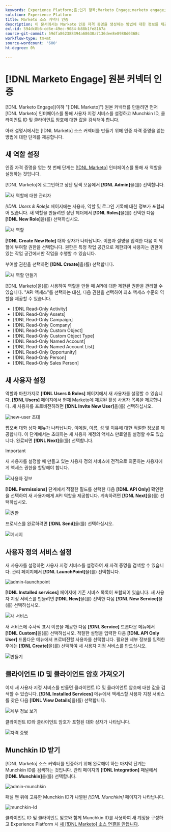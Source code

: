 ```yaml
---
keywords: Experience Platform;홈;인기 항목;Marketo Engage;marketo engage;marketo
solution: Experience Platform
title: Marketo 소스 커넥터 인증
description: 이 문서에서는 Marketo 인증 자격 증명을 생성하는 방법에 대한 정보를 제공합니다.
exl-id: 594dc8b6-cd6e-49ec-9084-b88b1fe8167a
source-git-commit: 59dfa862388394a68630a7136dee8e8988d0368c
workflow-type: tm+mt
source-wordcount: '600'
ht-degree: 0%

---
```


# [!DNL Marketo Engage] 원본 커넥터 인증

[!DNL Marketo Engage](이하 &quot;[!DNL Marketo]&quot;) 원본 커넥터를 만들려면 먼저 [!DNL Marketo] 인터페이스를 통해 사용자 지정 서비스를 설정하고 Munchkin ID, 클라이언트 ID 및 클라이언트 암호에 대한 값을 검색해야 합니다.

아래 설명서에서는 [!DNL Marketo] 소스 커넥터를 만들기 위해 인증 자격 증명을 얻는 방법에 대한 단계를 제공합니다.

## 새 역할 설정

인증 자격 증명을 얻는 첫 번째 단계는 [[!DNL Marketo]](https://app-sjint.marketo.com/#MM0A1) 인터페이스를 통해 새 역할을 설정하는 것입니다.

[!DNL Marketo]에 로그인하고 상단 탐색 모음에서 **[!DNL Admin]**&#x200B;을(를) 선택합니다.

![새 역할에 대한 관리자](../images/marketo/home.png)

*[!DNL Users & Role]s* 페이지에는 사용자, 역할 및 로그인 기록에 대한 정보가 포함되어 있습니다. 새 역할을 만들려면 상단 헤더에서 **[!DNL Roles]**&#x200B;을(를) 선택한 다음 **[!DNL New Role]**&#x200B;을(를) 선택하십시오.

![새 역할](../images/marketo/new-role.png)

**[!DNL Create New Role]** 대화 상자가 나타납니다. 이름과 설명을 입력한 다음 이 역할에 부여할 권한을 선택합니다. 권한은 특정 작업 공간으로 제한되며 사용자는 권한이 있는 작업 공간에서만 작업을 수행할 수 있습니다.

부여할 권한을 선택하면 **[!DNL Create]**&#x200B;을(를) 선택합니다.

![새 역할 만들기](../images/marketo/create-new-role.png)

[!DNL Marketo]을(를) 사용하여 역할을 만들 때 API에 대한 제한된 권한을 관리할 수 있습니다. &quot;API 액세스&quot;를 선택하는 대신, 다음 권한을 선택하여 최소 액세스 수준의 역할을 제공할 수 있습니다.

* [!DNL Read-Only Activity]
* [!DNL Read-Only Assets]
* [!DNL Read-Only Campaign]
* [!DNL Read-Only Company]
* [!DNL Read-Only Custom Object]
* [!DNL Read-Only Custom Object Type]
* [!DNL Read-Only Named Account]
* [!DNL Read-Only Named Account List]
* [!DNL Read-Only Opportunity]
* [!DNL Read-Only Person]
* [!DNL Read-Only Sales Person]

## 새 사용자 설정

역할과 마찬가지로 **[!DNL Users & Roles]** 페이지에서 새 사용자를 설정할 수 있습니다. **[!DNL Users]** 페이지에서 현재 Marketo에 제공된 활성 사용자 목록을 제공합니다. 새 사용자를 프로비전하려면 **[!DNL Invite New User]**&#x200B;을(를) 선택하십시오.

![new-user](../images/marketo/invite-new-user.png) 초대

팝오버 대화 상자 메뉴가 나타납니다. 이메일, 이름, 성 및 이유에 대한 적절한 정보를 제공합니다. 이 단계에서는 초대하는 새 사용자 계정의 액세스 만료일을 설정할 수도 있습니다. 완료되면 **[!DNL Next]**&#x200B;을(를) 선택합니다.

>[!IMPORTANT]
>
>새 사용자를 설정할 때 만들고 있는 사용자 정의 서비스에 전적으로 의존하는 사용자에게 액세스 권한을 할당해야 합니다.

![사용자 정보](../images/marketo/new-user-info.png)

**[!DNL Permissions]** 단계에서 적절한 필드를 선택한 다음 **[!DNL API Only]** 확인란을 선택하여 새 사용자에게 API 역할을 제공합니다. 계속하려면 **[!DNL Next]**&#x200B;을(를) 선택하십시오.

![권한](../images/marketo/permissions.png)

프로세스를 완료하려면 **[!DNL Send]**&#x200B;을(를) 선택하십시오.

![메시지](../images/marketo/message.png)

## 사용자 정의 서비스 설정

새 사용자를 설정하면 사용자 지정 서비스를 설정하여 새 자격 증명을 검색할 수 있습니다. 관리 페이지에서 **[!DNL LaunchPoint]**&#x200B;을(를) 선택합니다.

![admin-launchpoint](../images/marketo/admin-launchpoint.png)

**[!DNL Installed services]** 페이지에 기존 서비스 목록이 포함되어 있습니다. 새 사용자 지정 서비스를 만들려면 **[!DNL New]**&#x200B;을(를) 선택한 다음 **[!DNL New Service]**&#x200B;을(를) 선택하십시오.

![새 서비스](../images/marketo/new-service.png)

새 서비스에 수사적 표시 이름을 제공한 다음 **[!DNL Service]** 드롭다운 메뉴에서 **[!DNL Custom]**&#x200B;을(를) 선택하십시오. 적절한 설명을 입력한 다음 **[!DNL API Only User]** 드롭다운 메뉴에서 프로비전할 사용자를 선택합니다. 필요한 세부 정보를 입력한 후에는 **[!DNL Create]**&#x200B;을(를) 선택하여 새 사용자 지정 서비스를 만드십시오.

![만들기](../images/marketo/create.png)

## 클라이언트 ID 및 클라이언트 암호 가져오기

이제 새 사용자 지정 서비스를 만들면 클라이언트 ID 및 클라이언트 암호에 대한 값을 검색할 수 있습니다. **[!DNL Installed Services]** 메뉴에서 액세스할 사용자 지정 서비스를 찾은 다음 **[!DNL View Details]**&#x200B;을(를) 선택합니다.

![세부 정보 보기](../images/marketo/view-details.png)

클라이언트 ID와 클라이언트 암호가 포함된 대화 상자가 나타납니다.

![자격 증명](../images/marketo/credentials.png)

## Munchkin ID 받기

[!DNL Marketo] 소스 커넥터를 인증하기 위해 완료해야 하는 마지막 단계는 Munchkin ID를 검색하는 것입니다. 관리 페이지의 **[!DNL Integration]** 패널에서 **[!DNL Munchkin]**&#x200B;을(를) 선택합니다.

![admin-munchkin](../images/marketo/admin-munchkin.png)

패널 맨 위에 고유한 Munchkin ID가 나열된 *[!DNL Munchkin]* 페이지가 나타납니다.

![munchkin-Id](../images/marketo/munchkin-id.png)

클라이언트 ID 및 클라이언트 암호와 함께 Munchkin ID를 사용하여 새 계정을 구성하고 Experience Platform 시 [새 [!DNL Marketo] 소스 연결을 만듭니다](../../../tutorials/ui/create/adobe-applications/marketo.md).
